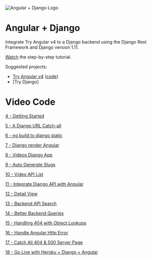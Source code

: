 ![Angular + Django Logo](https://cfe2-static.s3-us-west-2.amazonaws.com/media/projects/angular-django/images/share/angulardjango_share.png)
# Angular + Django
Integrate Try Angular v4 to a Django backend using the Django Rest Framework and Django version 1.11.

[Watch](https://www.codingforentrepreneurs.com/projects/angular-django/) the step-by-step tutorial. 

Suggested projects:
- [Try Angular v4](https://www.codingforentrepreneurs.com/projects/try-angular-v4/) ([code](https://github.com/codingforentrepreneurs/Try-Angular-v4))
- [Try Django]


# Video Code

[4 - Getting Started](../../tree/0e26377808a3e61e140ce59bdf624aa208fabc50)

[5 - A Django URL Catch-all](../../tree/1ece64fd904bd21dfa1dd677595dbc96820b5e09)

[6 - ng build to django static](../../tree/4bcb6442c15d916604c5b937a52083cea5b713bf)

[7 - Django render Angular](../../tree/1beefef3280bf53b213efba5c9fcaa2a8e3c994a)

[8 - Videos Django App](../../tree/faff17e7142b6dfd3d79a313423126ac6d5ba953)

[9 - Auto Generate Slugs](../../tree/8a28bb7ec1ef62a7f34e2d5bb4dc5c2ec7eac22a)

[10 - Video API List](../../tree/4cda055a4fbe555503d3151cd0132b469839e79f)

[11 - Integrate Django API with Angular](../../tree/2ac8e20bef4fa04d639be5a6f2da6ec6eb695e32)

[12 - Detail View](../../tree/37004da175ffb11243496516b9623b4995da7039)

[13 - Backend API Search](../../tree/699ff8da4b02e0665406016794b85230b52d51fd)

[14 - Better Backend Queries](../../tree/fa5852c10123dd8afeea7a28a025e65b2c3db11c)

[15 - Handling 404 with Object Lookups](../../tree/4da9c202ffe556db4002465d8585534f1461f07e)

[16 - Handle Angular Http Error](../../tree/feebca534dfde94a5b2f75b80696070c9cecc939)

[17 - Catch All 404 & 500 Server Page](../../tree/f5a7012a59d48da443caeb0555b3806d8e5de0b0)

[18 - Go Live with Heroku + Django + Angular](../../tree/9243cbe79cd4aad4092fa1bfe3e3f08c5a703bf7)